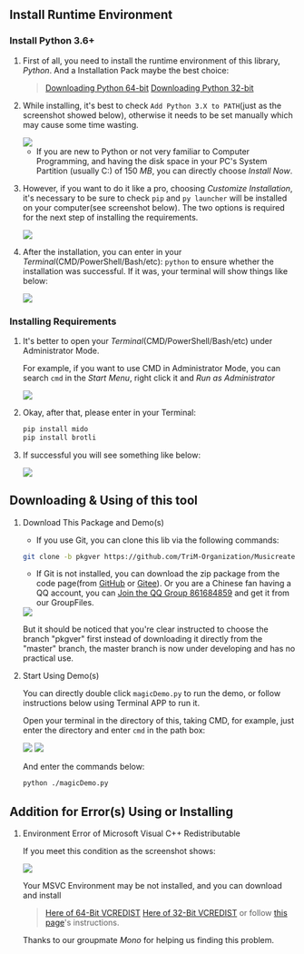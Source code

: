 ## Install Runtime Environment

### Install Python 3.6+

1.	First of all, you need to install the runtime environment of this library, *Python*. And a Installation Pack maybe the best choice:

	> [Downloading Python 64-bit](https://www.python.org/ftp/python/3.8.10/python-3.8.10-amd64.exe)
	> [Downloading Python 32-bit](https://www.python.org/ftp/python/3.8.10/python-3.8.10.exe)

2.	While installing, it's best to check `Add Python 3.X to PATH`(just as the screenshot showed below), otherwise it needs to be set manually which may cause some time wasting.

	<img src=https://foruda.gitee.com/images/1662736520757331846/e38efb81_9911226.png>

	-	If you are new to Python or not very familiar to Computer Programming, and having the disk space in your PC's System Partition (usually C:) of 150 *MB*, you can directly choose *Install Now*.

3.	However, if you want to do it like a pro, choosing *Customize Installation*, it's necessary to be sure to check `pip` and `py launcher` will be installed on your computer(see screenshot below). The two options is required for the next step of installing the requirements.

	<img src=https://foruda.gitee.com/images/1662736621235871190/2ac3d98f_9911226.png>

4.	After the installation, you can enter in your *Terminal*(CMD/PowerShell/Bash/etc): `python` to ensure whether the installation was successful. If it was, your terminal will show things like below:

	<img src=https://foruda.gitee.com/images/1659972669907359295/cmd.png>


### Installing Requirements

1.	It's better to open your *Terminal*(CMD/PowerShell/Bash/etc) under Administrator Mode.

	For example, if you want to use CMD in Administrator Mode, you can search `cmd` in the *Start Menu*, right click it and *Run as Administrator*

	<img src="https://foruda.gitee.com/images/1662736878650993886/62487dd8_9911226.png">

2.	Okay, after that, please enter in your Terminal:

	```bash
	pip install mido
	pip install brotli
	```

3.	If successful you will see something like below:

	<img src="https://foruda.gitee.com/images/1662737676719454287/f61a70f7_9911226.png">


## Downloading & Using of this tool

1. Download This Package and Demo(s)

	-	If you use Git, you can clone this lib via the following commands:

	```bash
	git clone -b pkgver https://github.com/TriM-Organization/Musicreater.git
	```

	-	If Git is not installed, you can download the zip package from the code page(from [GitHub](https://github.com/TriM-Organization/Musicreater.git) or [Gitee](https://gitee.com/TriM-Organization/Musicreater.git)). Or you are a Chinese fan having a QQ account, you can [Join the QQ Group 861684859](https://jq.qq.com/?_wv=1027&k=hpeRxrYr) and get it from our GroupFiles.

	<img src="https://foruda.gitee.com/images/1669540786443169766/fabf0acd_9911226.png">

	But it should be noticed that you're clear instructed to choose the branch "pkgver" first instead of downloading it directly from the "master" branch, the master branch is now under developing and has no practical use.


2. Start Using Demo(s)

	You can directly double click `magicDemo.py` to run the demo, or follow instructions below using Terminal APP to run it.

	Open your terminal in the directory of this, taking CMD, for example, just enter the directory and enter `cmd` in the path box:

	<img src=https://foruda.gitee.com/images/1659974437388532868/输入.png>
	<img src=https://foruda.gitee.com/images/1659974754378201859/输入c.png>

	And enter the commands below:

	```bash
	python ./magicDemo.py	
	```


## Addition for Error(s) Using or Installing

1. Environment Error of Microsoft Visual C++ Redistributable

	If you meet this condition as the screenshot shows:

	<img src=https://foruda.gitee.com/images/1659972789779764953/bug.jpeg>

	Your MSVC Environment may be not installed, and you can download and install
	> [Here of 64-Bit VCREDIST](https://aka.ms/vs/17/release/vc_redist.x64.exe)
	> [Here of 32-Bit VCREDIST](https://aka.ms/vs/17/release/vc_redist.x86.exe)
	or follow [this page](https://learn.microsoft.com/en-gb/cpp/windows/latest-supported-vc-redist)'s instructions.

	Thanks to our groupmate *Mono* for helping us finding this problem.

